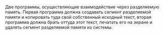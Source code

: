 Две программы, осуществляющие взаимодействие через
разделяемую память. Первая программа должна создавать
сегмент разделяемой памяти и копировать туда свой
собственный исходный текст, вторая программа должна
брать оттуда этот текст, печатать его на экране и
удалять сегмент разделяемой памяти из системы.
